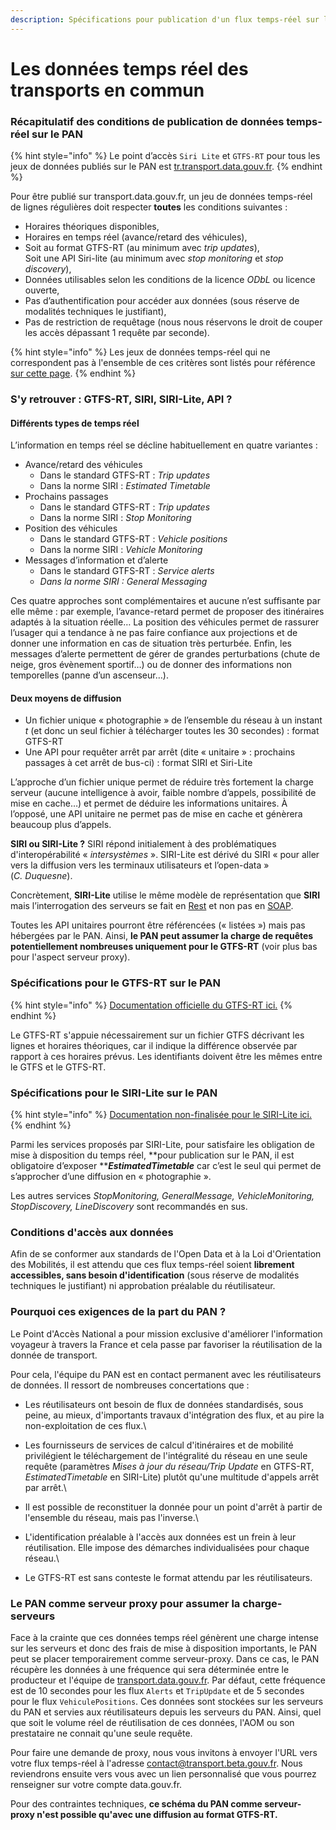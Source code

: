 ```yaml
---
description: Spécifications pour publication d'un flux temps-réel sur le PAN
---
```


# Les données temps réel des transports en commun

### Récapitulatif des conditions de publication de données temps-réel sur le PAN

{% hint style="info" %}
Le point d’accès `Siri Lite` et `GTFS-RT` pour tous les jeux de données publiés sur le PAN est [tr.transport.data.gouv.fr](https://tr.transport.data.gouv.fr).
{% endhint %}

Pour être publié sur transport.data.gouv.fr, un jeu de données temps-réel de lignes régulières doit respecter **toutes** les conditions suivantes :

* Horaires théoriques disponibles,
* Horaires en temps réel (avance/retard des véhicules),
* Soit au format GTFS-RT (au minimum avec _trip updates_),\
  Soit une API Siri-lite (au minimum avec _stop monitoring_ et _stop discovery_),
* Données utilisables selon les conditions de la licence _ODbL_ ou licence ouverte,
* Pas d’authentification pour accéder aux données (sous réserve de modalités techniques le justifiant),
* Pas de restriction de requêtage (nous nous réservons le droit de couper les accès dépassant 1 requête par seconde).

{% hint style="info" %}
Les jeux de données temps-réel qui ne correspondent pas à l'ensemble de ces critères sont listés pour référence [sur cette page](https://transport.data.gouv.fr/real\_time).
{% endhint %}

### S'y retrouver : GTFS-RT, SIRI, SIRI-Lite, API ?

#### Différents types de temps réel

L’information en temps réel se décline habituellement en quatre variantes :

* Avance/retard des véhicules
  * Dans le standard GTFS-RT : _Trip updates_
  * Dans la norme SIRI : _Estimated Timetable_
* Prochains passages
  * Dans le standard GTFS-RT : _Trip updates_
  * Dans la norme SIRI : _Stop Monitoring_
* Position des véhicules&#x20;
  * Dans le standard GTFS-RT : _Vehicle positions_
  * Dans la norme SIRI : _Vehicle Monitoring_
* Messages d’information et d’alerte
  * Dans le standard GTFS-RT : _Service alerts_
  * _Dans la norme SIRI : General Messaging_

Ces quatre approches sont complémentaires et aucune n’est suffisante par elle même : par exemple, l’avance-retard permet de proposer des itinéraires adaptés à la situation réelle… La position des véhicules permet de rassurer l’usager qui a tendance à ne pas faire confiance aux projections et de donner une information en cas de situation très perturbée. Enfin, les messages d’alerte permettent de gérer de grandes perturbations (chute de neige, gros évènement sportif…) ou de donner des informations non temporelles (panne d’un ascenseur…).

#### Deux moyens de diffusion

* Un fichier unique « photographie » de l’ensemble du réseau à un instant _t_ (et donc un seul fichier à télécharger toutes les 30 secondes) : format GTFS-RT
* Une API pour requêter arrêt par arrêt (dite « unitaire » : prochains passages à cet arrêt de bus-ci) : format SIRI et Siri-Lite

L’approche d’un fichier unique permet de réduire très fortement la charge serveur (aucune intelligence à avoir, faible nombre d’appels, possibilité de mise en cache…) et permet de déduire les informations unitaires. À l’opposé, une API unitaire ne permet pas de mise en cache et génèrera beaucoup plus d’appels.&#x20;



**SIRI ou SIRI-Lite ?** SIRI répond initialement à des problématiques d'interopérabilité « _intersystèmes_ ». SIRI-Lite est dérivé du SIRI « pour aller vers la diffusion vers les terminaux utilisateurs et l’open-data » (_C. Duquesne_).

Concrètement, **SIRI-Lite** utilise le même modèle de représentation que **SIRI** mais l’interrogation des serveurs se fait en [Rest](https://fr.wikipedia.org/wiki/Representational\_state\_transfer) et non pas en [SOAP](https://fr.wikipedia.org/wiki/SOAP).

Toutes les API unitaires pourront être référencées (« listées ») mais pas hébergées par le PAN. Ainsi, **le PAN peut assumer la charge de requêtes potentiellement nombreuses uniquement pour le GTFS-RT** (voir plus bas pour l'aspect serveur proxy).

### Spécifications pour le GTFS-RT sur le PAN

{% hint style="info" %}
[Documentation officielle du GTFS-RT ici.](https://developers.google.com/transit/gtfs-realtime/index?hl=fr)
{% endhint %}

Le GTFS-RT s'appuie nécessairement sur un fichier GTFS décrivant les lignes et horaires théoriques, car il indique la différence observée par rapport à ces horaires prévus. Les identifiants doivent être les mêmes entre le GTFS et le GTFS-RT.&#x20;

### Spécifications pour le SIRI-Lite sur le PAN

{% hint style="info" %}
[Documentation non-finalisée pour le SIRI-Lite ici.](http://www.normes-donnees-tc.org/wp-content/uploads/2017/01/Proposition-Profil-SIRI-Lite-initial-v1-2.pdf)
{% endhint %}

Parmi les services proposés par SIRI-Lite, pour satisfaire les obligation de mise à disposition du temps réel, **pour publication sur le PAN, il est obligatoire d’exposer **_**EstimatedTimetable**_ car c’est le seul qui permet de s’approcher d’une diffusion en « photographie ».

Les autres services _StopMonitoring,  GeneralMessage, VehicleMonitoring, StopDiscovery, LineDiscovery_ sont recommandés en sus.

### Conditions d'accès aux données

Afin de se conformer aux standards de l'Open Data et à la Loi d'Orientation des Mobilités, il est attendu que ces flux temps-réel soient **librement accessibles, sans besoin d'identification** (sous réserve de modalités techniques le justifiant) ni approbation préalable du réutilisateur.

### Pourquoi ces exigences de la part du PAN ?

Le Point d'Accès National a pour mission exclusive d'améliorer l'information voyageur à travers la France et cela passe par favoriser la réutilisation de la donnée de transport.

Pour cela, l'équipe du PAN est en contact permanent avec les réutilisateurs de données. Il ressort de nombreuses concertations que :

* Les réutilisateurs ont besoin de flux de données standardisés, sous peine, au mieux, d'importants travaux d'intégration des flux, et au pire la non-exploitation de ces flux.\

* Les fournisseurs de services de calcul d'itinéraires et de mobilité privilégient le téléchargement de l'intégralité du réseau en une seule requête (paramètres _Mises à jour du réseau/Trip Update_ en GTFS-RT, _EstimatedTimetable_ en SIRI-Lite) plutôt qu'une multitude d'appels arrêt par arrêt.\

* Il est possible de reconstituer la donnée pour un point d'arrêt à partir de l'ensemble du réseau, mais pas l'inverse.\

* L'identification préalable à l'accès aux données est un frein à leur réutilisation. Elle impose des démarches individualisées pour chaque réseau.\

* Le GTFS-RT est sans conteste le format attendu par les réutilisateurs.

### Le PAN comme serveur proxy pour assumer la charge-serveurs

Face à la crainte que ces données temps réel génèrent une charge intense sur les serveurs et donc des frais de mise à disposition importants, le PAN peut se placer temporairement comme serveur-proxy. Dans ce cas, le PAN récupère les données à une fréquence qui sera déterminée entre le producteur et l'équipe de [transport.data.gouv.fr](https://transport.data.gouv.fr). Par défaut, cette fréquence est de 10 secondes pour les flux `Alerts` et `TripUpdate` et de 5 secondes pour le flux `VehiculePositions`. Ces données sont stockées sur les serveurs du PAN et servies aux réutilisateurs depuis les serveurs du PAN. Ainsi, quel que soit le volume réel de réutilisation de ces données, l'AOM ou son prestataire ne connait qu'une seule requête.

Pour faire une demande de proxy, nous vous invitons à envoyer l'URL vers votre flux temps-réel à l'adresse  [contact@transport.beta.gouv.fr](mailto:contact@transport.beta.gouv.fr). Nous reviendrons ensuite vers vous avec un lien personnalisé que vous pourrez renseigner sur votre compte data.gouv.fr.&#x20;

Pour des contraintes techniques, **ce schéma du PAN comme serveur-proxy n'est possible qu'avec une diffusion au format GTFS-RT.**&#x20;
